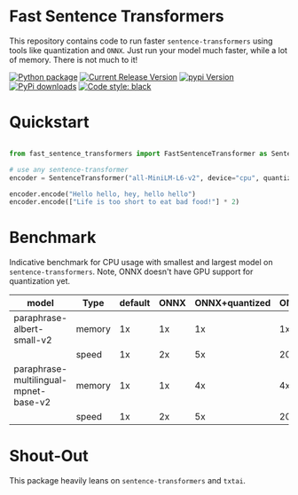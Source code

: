 # Fast Sentence Transformers
This repository contains code to run faster `sentence-transformers` using tools like quantization and `ONNX`. Just run your model much faster, while a lot of memory. There is not much to it!

[![Python package](https://github.com/Pandora-Intelligence/fast-sentence-transformers/actions/workflows/python-package.yml/badge.svg?branch=main)](https://github.com/Pandora-Intelligence/fast-sentence-transformers/actions/workflows/python-package.yml)
[![Current Release Version](https://img.shields.io/github/release/pandora-intelligence/fast-sentence-transformers.svg?style=flat-square&logo=github)](https://github.com/pandora-intelligence/fast-sentence-transformers/releases)
[![pypi Version](https://img.shields.io/pypi/v/fast-sentence-transformers.svg?style=flat-square&logo=pypi&logoColor=white)](https://pypi.org/project/fast-sentence-transformers/)
[![PyPi downloads](https://static.pepy.tech/personalized-badge/fast-sentence-transformers?period=total&units=international_system&left_color=grey&right_color=orange&left_text=pip%20downloads)](https://pypi.org/project/fast-sentence-transformers/)
[![Code style: black](https://img.shields.io/badge/code%20style-black-000000.svg?style=flat-square)](https://github.com/ambv/black)


# Quickstart

```python

from fast_sentence_transformers import FastSentenceTransformer as SentenceTransformer

# use any sentence-transformer
encoder = SentenceTransformer("all-MiniLM-L6-v2", device="cpu", quantize=True)

encoder.encode("Hello hello, hey, hello hello")
encoder.encode(["Life is too short to eat bad food!"] * 2)
```

# Benchmark 
Indicative benchmark for CPU usage with smallest and largest model on `sentence-transformers`. Note, ONNX doesn't have GPU support for quantization yet.

| model                                 | Type   | default | ONNX | ONNX+quantized |ONNX+GPU |
|---------------------------------------|--------|---------|------|----------------|---------|
| paraphrase-albert-small-v2            | memory | 1x      | 1x   | 1x             |1x       |
|                                       | speed  | 1x      | 2x   | 5x             |20x      |
| paraphrase-multilingual-mpnet-base-v2 | memory | 1x      | 1x   | 4x             |4x       |
|                                       | speed  | 1x      | 2x   | 5x             |20x      |

# Shout-Out

This package heavily leans on `sentence-transformers` and `txtai`.
